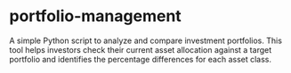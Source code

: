 # portfolio-management
A simple Python script to analyze and compare investment portfolios. This tool helps investors check their current asset allocation against a target portfolio and identifies the percentage differences for each asset class.
